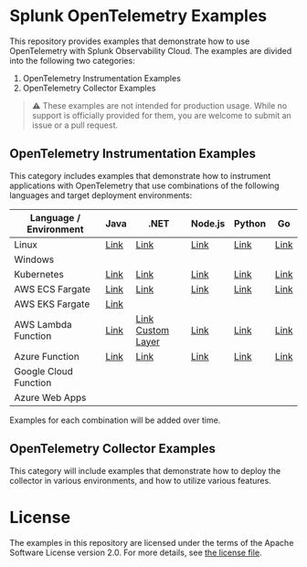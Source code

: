 # Splunk OpenTelemetry Examples

This repository provides examples that demonstrate how to use OpenTelemetry 
with Splunk Observability Cloud. The examples are divided into the following 
two categories: 

1. OpenTelemetry Instrumentation Examples
2. OpenTelemetry Collector Examples 

> :warning: These examples are not intended for production usage. While no support is officially provided for them, you are welcome to submit an issue or a pull request. 

## OpenTelemetry Instrumentation Examples

This category includes examples that demonstrate how to instrument applications 
with OpenTelemetry that use combinations of the following languages and target
deployment environments: 

| Language / Environment | Java                                           | .NET                                                                  | Node.js                                          | Python                                           | Go                                          |
|------------------------|------------------------------------------------|-----------------------------------------------------------------------|--------------------------------------------------|--------------------------------------------------|---------------------------------------------|
| Linux                  | [Link](./instrumentation/java/linux)           | [Link](./instrumentation/dotnet/linux)                                | [Link](./instrumentation/nodejs/linux)           | [Link](./instrumentation/python/linux)           | [Link](./instrumentation/go/linux)          |
| Windows                |                                                |                                                                       |                                                  |                                                  |                                             |
| Kubernetes             | [Link](./instrumentation/java/k8s)             | [Link](./instrumentation/dotnet/k8s)                                  | [Link](./instrumentation/nodejs/k8s)             | [Link](./instrumentation/python/k8s)             | [Link](./instrumentation/go/k8s)            |
| AWS ECS Fargate        | [Link](./instrumentation/java/aws-ecs)         | [Link](./instrumentation/dotnet/aws-ecs)                              | [Link](./instrumentation/nodejs/aws-ecs)         | [Link](./instrumentation/python/aws-ecs)         | [Link](./instrumentation/go/aws-ecs)        |
| AWS EKS Fargate        | [Link](./instrumentation/java/aws-eks-fargate) |                                                                       |                                                  |                                                  |                                             |
| AWS Lambda Function    | [Link](./instrumentation/java/aws-lambda)      | [Link](./instrumentation/dotnet/aws-lambda) <br> [Custom Layer](./instrumentation/dotnet/aws-lambda-with-custom-layer)                     | [Link](./instrumentation/nodejs/aws-lambda)      | [Link](./instrumentation/python/aws-lambda)      | [Link](./instrumentation/go/aws-lambda)     |
| Azure Function         | [Link](./instrumentation/java/azure-functions) | [Link](./instrumentation/dotnet/azure-functions)                      | [Link](./instrumentation/nodejs/azure-functions) | [Link](./instrumentation/python/azure-functions) | [Link](./instrumentation/go/azure-functions) |
| Google Cloud Function  |                                                |                                                                       |                                                  |                                                  |                                             |
| Azure Web Apps         |                                                |                                                                       |                                                  |                                                  |                                             |

Examples for each combination will be added over time. 

## OpenTelemetry Collector Examples

This category will include examples that demonstrate how to deploy the collector 
in various environments, and how to utilize various features. 

# License

The examples in this repository are licensed under the terms of the Apache Software License version 2.0. For more details, see [the license file](./LICENSE).
